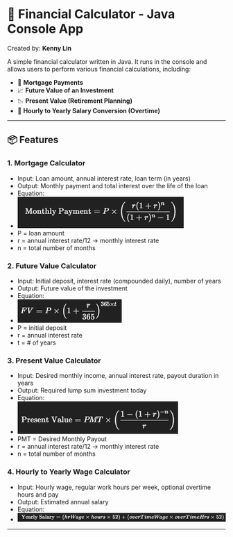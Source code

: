 # 💸 Financial Calculator - Java Console App

Created by: **Kenny Lin**

A simple financial calculator written in Java. It runs in the console and allows users to perform various financial calculations, including:

- 🏡 **Mortgage Payments**
- 📈 **Future Value of an Investment**
- 📉 **Present Value (Retirement Planning)**
- 💼 **Hourly to Yearly Salary Conversion (Overtime)**

---

## 📦 Features

### 1. Mortgage Calculator
- Input: Loan amount, annual interest rate, loan term (in years)
- Output: Monthly payment and total interest over the life of the loan
- Equation:
- ![img_4.png](img_4.png)
- P = loan amount
- r = annual interest rate/12 -> monthly interest rate
- n = total number of months

### 2. Future Value Calculator
- Input: Initial deposit, interest rate (compounded daily), number of years
- Output: Future value of the investment
- Equation:
- ![img_6.png](img_6.png)
- P = initial deposit
- r = annual interest rate
- t = # of years

### 3. Present Value Calculator
- Input: Desired monthly income, annual interest rate, payout duration in years
- Output: Required lump sum investment today
- Equation: 
- ![img_2.png](img_2.png)
- PMT = Desired Monthly Payout
- r = annual interest rate/12 -> monthly interest rate
- n = total number of months

### 4. Hourly to Yearly Wage Calculator
- Input: Hourly wage, regular work hours per week, optional overtime hours and pay
- Output: Estimated annual salary
- Equation: 
- ![img_3.png](img_3.png)
---
